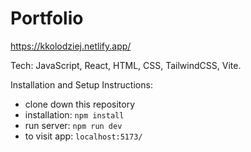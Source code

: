 # Portfolio
https://kkolodziej.netlify.app/

Tech: JavaScript, React, HTML, CSS, TailwindCSS, Vite.

Installation and Setup Instructions:

- clone down this repository
- installation: `npm install`
- run server: `npm run dev`
- to visit app: `localhost:5173/`
